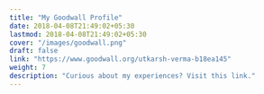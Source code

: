 ```yaml
---
title: "My Goodwall Profile"
date: 2018-04-08T21:49:02+05:30
lastmod: 2018-04-08T21:49:02+05:30
cover: "/images/goodwall.png"
draft: false
link: "https://www.goodwall.org/utkarsh-verma-b18ea145"
weight: 7 
description: "Curious about my experiences? Visit this link."
---
```

